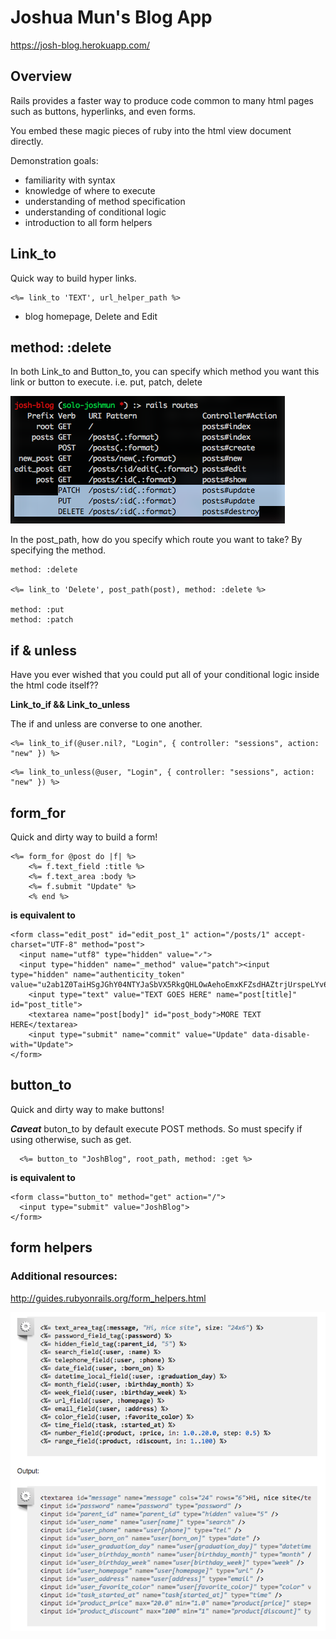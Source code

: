 # Joshua Mun's Blog App

https://josh-blog.herokuapp.com/

## Overview
Rails provides a faster way to produce code common to many html pages such as buttons, hyperlinks, and even forms.

You embed these magic pieces of ruby into the html view document directly.

Demonstration goals:
  - familiarity with syntax
  - knowledge of where to execute
  - understanding of method specification
  - understanding of conditional logic
  - introduction to all form helpers

## Link_to 
Quick way to build hyper links. 

```
<%= link_to 'TEXT', url_helper_path %>
```
  - blog homepage, Delete and Edit

## method: :delete
In both Link_to and Button_to, you can specify which method you want this link or button to execute. i.e. put, patch, delete

![Methods](app/assets/images/rails_routes.png?raw=true "Rails Routes")

In the post_path, how do you specify which route you want to take? By specifying the method.

```
method: :delete

<%= link_to 'Delete', post_path(post), method: :delete %>

method: :put
method: :patch
```

## if & unless
Have you ever wished that you could put all of your conditional logic inside the html code itself??

__Link_to_if && Link_to_unless__

The if and unless are converse to one another.

```
<%= link_to_if(@user.nil?, "Login", { controller: "sessions", action: "new" }) %>
```
```
<%= link_to_unless(@user, "Login", { controller: "sessions", action: "new" }) %>
```

## form_for
Quick and dirty way to build a form!

```
<%= form_for @post do |f| %>
    <%= f.text_field :title %>
    <%= f.text_area :body %>
    <%= f.submit "Update" %>
    <% end %>
```
__is equivalent to__
```
<form class="edit_post" id="edit_post_1" action="/posts/1" accept-charset="UTF-8" method="post">
  <input name="utf8" type="hidden" value="✓">
  <input type="hidden" name="_method" value="patch"><input type="hidden" name="authenticity_token" value="u2ab1Z0TaiHSgJGhY04NTYJaSbVX5RkgQHLOwAehoEmxKFZsdHAZtrjUrspeLYv6H5i23mEDToMou7KkGMsM1w==">
    <input type="text" value="TEXT GOES HERE" name="post[title]" id="post_title">
    <textarea name="post[body]" id="post_body">MORE TEXT HERE</textarea>
    <input type="submit" name="commit" value="Update" data-disable-with="Update">
</form>
```

## button_to
Quick and dirty way to make buttons!

*__Caveat__*
buton_to by default execute POST methods. So must specify if using otherwise, such as get.

```
  <%= button_to "JoshBlog", root_path, method: :get %>
```
__is equivalent to__
```
<form class="button_to" method="get" action="/">
  <input type="submit" value="JoshBlog">
</form>
```

## form helpers

### Additional resources:

http://guides.rubyonrails.org/form_helpers.html

![Form Helpers](app/assets/images/form_helpers.png?raw=true "Form Helpers")